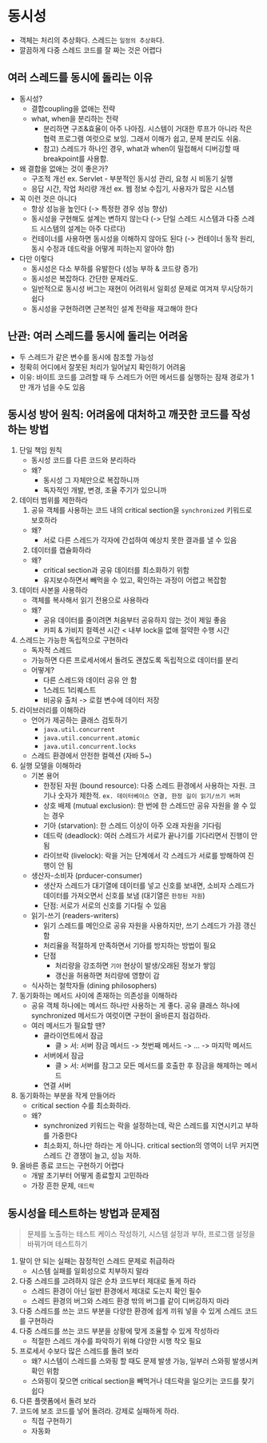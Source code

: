 # 동시성
- 객체는 처리의 추상화다. 스레드는 `일정의 추상화`다.
- 깔끔하게 다중 스레드 코드를 잘 짜는 것은 어렵다


## 여러 스레드를 동시에 돌리는 이유
- 동시성? 
    * 결합coupling을 없애는 전략
    * what, when을 분리하는 전략
        + 분리하면 구조&효율이 아주 나아짐. 시스템이 거대한 루프가 아니라 작은 협력 프로그램 여럿으로 보임. 그래서 이해가 쉽고, 문제 분리도 쉬움.
        + 참고) 스레드가 하나인 경우, what과 when이 밀접해서 디버깅할 때 breakpoint를 사용함.
- 왜 결합을 없애는 것이 좋은가?
    * 구조적 개선 ex. Servlet - 부분적인 동시성 관리, 요청 시 비동기 실행
    * 응답 시간, 작업 처리량 개선 ex. 웹 정보 수집기, 사용자가 많은 시스템
- 꼭 이런 것은 아니다
    * 항상 성능을 높인다                          (-> 특정한 경우 성능 향상)
    * 동시성을 구현해도 설계는 변하지 않는다           (-> 단일 스레드 시스템과 다중 스레드 시스템의 설계는 아주 다르다)
    * 컨테이너를 사용하면 동시성을 이해하지 않아도 된다   (-> 컨테이너 동작 원리, 동시 수정과 데드락을 어떻게 피하는지 알아야 함)
- 다만 이렇다
    * 동시성은 다소 부하를 유발한다 (성능 부하 & 코드량 증가)
    * 동시성은 복잡하다. 간단한 문제라도.
    * 일반적으로 동시성 버그는 재현이 어려워서 일회성 문제로 여겨져 무시당하기 쉽다
    * 동시성을 구현하려면 근본적인 설계 전략을 재고해야 한다


## 난관: 여러 스레드를 동시에 돌리는 어려움
- 두 스레드가 같은 변수를 동시에 참조할 가능성
- 정확히 어디에서 잘못된 처리가 일어날지 확인하기 어려움
- 이유: 바이트 코드를 고려할 때 두 스레드가 어떤 메서드를 실행하는 잠재 경로가 1만 개가 넘을 수도 있음


## 동시성 방어 원칙: 어려움에 대처하고 깨끗한 코드를 작성하는 방법
1. 단일 책임 원칙
    - 동시성 코드를 다른 코드와 분리하라
    - 왜?
        * 동시성 그 자체만으로 복잡하니까
        * 독자적인 개발, 변경, 조율 주기가 있으니까
2. 데이터 범위를 제한하라
    1. 공유 객체를 사용하는 코드 내의 critical section을 `synchronized` 키워드로 보호하라
    - 왜?
        * 서로 다른 스레드가 각자에 간섭하여 예상치 못한 결과를 낼 수 있음
    2. 데이터를 캡슐화하라
    - 왜?
        * critical section과 공유 데이터를 최소화하기 위함
        * 유지보수하면서 빼먹을 수 있고, 확인하는 과정이 어렵고 복잡함
3. 데이터 사본을 사용하라
    - 객체를 복사해서 읽기 전용으로 사용하라
    - 왜? 
        * 공유 데이터를 줄이려면 처음부터 공유하지 않는 것이 제일 좋음
        * 카피 & 가비지 컬렉션 시간 < 내부 lock을 없애 절약한 수행 시간
4. 스레드는 가능한 독립적으로 구현하라
    - 독자적 스레드
    - 가능하면 다른 프로세서에서 돌려도 괜찮도록 독립적으로 데이터를 분리
    - 어떻게?
        * 다른 스레드와 데이터 공유 안 함
        * 1스레드 1리퀘스트
        * 비공유 출처 -> 로컬 변수에 데이터 저장 
5. 라이브러리를 이해하라
    - 언어가 제공하는 클래스 검토하기
        * `java.util.concurrent`
        * `java.util.concurrent.atomic`
        * `java.util.concurrent.locks`
    - 스레드 환경에서 안전한 컬렉션 (자바 5~)
6. 실행 모델을 이해하라
    - 기본 용어
        * 한정된 자원 (bound resource): 다중 스레드 환경에서 사용하는 자원. 크기나 숫자가 제한적. `ex. 데이터베이스 연결, 한정 길이 읽기/쓰기 버퍼`
        * 상호 배제 (mutual exclusion): 한 번에 한 스레드만 공유 자원을 쓸 수 있는 경우
        * 기아 (starvation): 한 스레드 이상이 아주 오래 자원을 기다림
        * 데드락 (deadlock): 여러 스레드가 서로가 끝나기를 기다리면서 진행이 안 됨
        * 라이브락 (livelock): 락을 거는 단계에서 각 스레드가 서로를 방해하여 진행이 안 됨
    - 생산자-소비자 (prducer-consumer)
        * 생산자 스레드가 대기열에 데이터를 넣고 신호를 보내면, 소비자 스레드가 데이터를 가져오면서 신호를 보냄 (대기열은 `한정된 자원`)
        * 단점: 서로가 서로의 신호를 기다릴 수 있음
    - 읽기-쓰기 (readers-writers)
        * 읽기 스레드를 메인으로 공유 자원을 사용하지만, 쓰기 스레드가 가끔 갱신함
        * 처리율을 적절하게 만족하면서 기아를 방지하는 방법이 필요
        * 단점
            + 처리량을 강조하면 `기아` 현상이 발생/오래된 정보가 쌓임
            + 갱신을 허용하면 처리량에 영향이 감 
    - 식사하는 철학자들 (dining philosophers)
7. 동기화하는 메서드 사이에 존재하는 의존성을 이해하라
    - 공유 객체 하나에는 메서드 하나만 사용하는 게 좋다. 공유 클래스 하나에 synchronized 메서드가 여럿이면 구현이 올바른지 점검하라.
    - 여러 메서드가 필요할 땐?
        * 클라이언트에서 잠금
            + 클 > 서: 서버 잠금 메서드 -> 첫번째 메서드 -> ... -> 마지막 메서드 
        * 서버에서 잠금
            + 클 > 서: 서버를 잠그고 모든 메서드를 호출한 후 잠금을 해제하는 메서드
        * 연결 서버
8. 동기화하는 부분을 작게 만들어라
    - critical section 수를 최소화하라.
    - 왜? 
        * synchronized 키워드는 락을 설정하는데, 락은 스레드를 지연시키고 부하를 가중한다
        * 최소화지, 하나만 하라는 게 아니다. critical section의 영역이 너무 커지면 스레드 간 경쟁이 늘고, 성능 저하.
9. 올바른 종료 코드는 구현하기 어렵다
    - 개발 초기부터 어떻게 종료할지 고민하라
    - 가장 흔한 문제, `데드락`


## 동시성을 테스트하는 방법과 문제점
> 문제를 노출하는 테스트 케이스 작성하기, 시스템 설정과 부하, 프로그램 설정을 바꿔가며 테스트하기

1. 말이 안 되는 실패는 잠정적인 스레드 문제로 취급하라
    - 시스템 실패를 일회성으로 치부하지 말라
2. 다중 스레드를 고려하지 않은 순차 코드부터 제대로 돌게 하라
    - 스레드 환경이 아닌 일반 환경에서 제대로 도는지 확인 필수
    - 스레드 환경의 버그와 스레드 환경 밖의 버그를 같이 디버깅하지 마라
3. 다중 스레드를 쓰는 코드 부분을 다양한 환경에 쉽게 끼워 넣을 수 있게 스레드 코드를 구현하라
4. 다중 스레드를 쓰는 코드 부분을 상황에 맞게 조율할 수 있게 작성하라
    - 적절한 스레드 개수를 파악하기 위해 다양한 시행 착오 필요
5. 프로세서 수보다 많은 스레드를 돌려 보라
    - 왜? 시스템이 스레드를 스와핑 할 때도 문제 발생 가능, 일부러 스와핑 발생시켜 확인 위함
    - 스와핑이 잦으면 critical section을 빼먹거나 데드락을 일으키는 코드를 찾기 쉽다
6. 다른 플랫폼에서 돌려 보라
7. 코드에 보조 코드를 넣어 돌려라. 강제로 실패하게 하라.
    * 직접 구현하기
    * 자동화